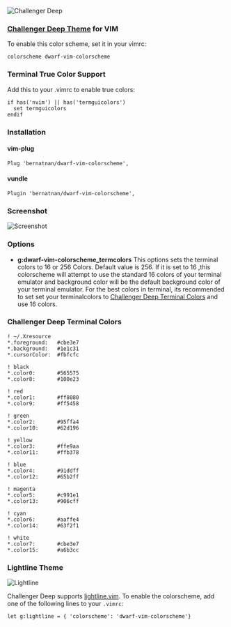 ![Challenger Deep](https://challenger-deep-theme.github.io/images/logo.png)

### [Challenger Deep Theme](https://challenger-deep-theme.github.io/) for VIM

To enable this color scheme, set it in your vimrc:
```
colorscheme dwarf-vim-colorscheme
```

### Terminal True Color Support ###
  Add this to your .vimrc to enable true colors:
```
if has('nvim') || has('termguicolors')
  set termguicolors
endif
```

### Installation

#### vim-plug ###
```
Plug 'bernatnan/dwarf-vim-colorscheme',
```
#### vundle ###
```
Plugin 'bernatnan/dwarf-vim-colorscheme',
```

### Screenshot ###

![Screenshot](https://challenger-deep-theme.github.io/images/screenshots/vim.png)

### Options ###
  * **g:dwarf-vim-colorscheme_termcolors**
    This options sets the terminal colors to 16 or 256 Colors. Default value is 256.
    If it is set to 16 ,this colorscheme will attempt to use the standard 16 colors of your terminal emulator and background color will be the default background color of your terminal emulator.
    For the best colors in terminal, its recommended to set set your terminalcolors to [Challenger Deep Terminal Colors](#challenger-deep-terminal-colors) and use 16 colors.


### Challenger Deep Terminal Colors ###
```
! ~/.Xresource
*.foreground:   #cbe3e7
*.background:   #1e1c31
*.cursorColor:  #fbfcfc

! black
*.color0:       #565575
*.color8:       #100e23

! red
*.color1:       #ff8080
*.color9:       #ff5458

! green
*.color2:       #95ffa4
*.color10:      #62d196

! yellow
*.color3:       #ffe9aa
*.color11:      #ffb378

! blue
*.color4:       #91ddff
*.color12:      #65b2ff

! magenta
*.color5:       #c991e1
*.color13:      #906cff

! cyan
*.color6:       #aaffe4
*.color14:      #63f2f1

! white
*.color7:       #cbe3e7
*.color15:      #a6b3cc
```

### Lightline Theme ###

![Lightline](https://challenger-deep-theme.github.io/images/screenshots/vim-lightline.png)

Challenger Deep supports [lightline.vim](https://github.com/itchyny/lightline.vim). To enable the colorscheme,
add one of the following lines to your `.vimrc`:

``` viml
let g:lightline = { 'colorscheme': 'dwarf-vim-colorscheme'}
```
